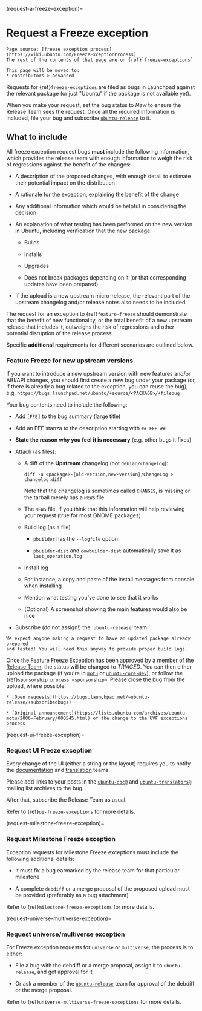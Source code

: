 (request-a-freeze-exception)=
# Request a Freeze exception

```{note}
Page source: [freeze exception process](https://wiki.ubuntu.com/FreezeExceptionProcess)
The rest of the contents of that page are on {ref}`freeze-exceptions`

This page will be moved to:
* contributors > advanced
```

Requests for {ref}`freeze-exceptions` are filed as bugs in Launchpad
against the relevant package (or just "Ubuntu" if the package is not available
yet).

When you make your request, set the bug status to *New* to ensure the Release
Team sees the request. Once all the required information is included, file your
bug and subscribe [`ubuntu-release`](https://launchpad.net/~ubuntu-release) to
it.


## What to include

All freeze exception request bugs **must** include the following information,
which provides the release team with enough information to weigh the risk of
regressions against the benefit of the changes:

* A description of the proposed changes, with enough detail to estimate
  their potential impact on the distribution

* A rationale for the exception, explaining the benefit of the change

* Any additional information which would be helpful in considering the decision

* An explanation of what testing has been performed on the new version in Ubuntu,
  including verification that the new package:

  * Builds

  * Installs

  * Upgrades

  * Does not break packages depending on it (or that corresponding updates have
    been prepared)

* If the upload is a new upstream micro-release, the relevant part of the
  upstream changelog and/or release notes also needs to be included

The request for an exception to {ref}`feature-freeze` should demonstrate that
the benefit of new functionality, or the total benefit of a new upstream release
that includes it, outweighs the risk of regressions and other potential
disruption of the release process.

Specific **additional** requirements for different scenarios are outlined below.

### Feature Freeze for new upstream versions

If you want to introduce a new upstream version with new features and/or
ABI/API changes, you should first create a new bug under your package (or, if
there is already a bug related to the exception, you can reuse the bug), e.g.
`https://bugs.launchpad.net/ubuntu/+source/<PACKAGE>/+filebug`

Your bug contents need to include the following:

* Add `[FFE]` to the bug summary (large title)

* Add an FFE stanza to the description starting with `## FFE ##`

* **State the reason why you feel it is necessary** (e.g. other bugs it fixes)

* Attach (as files):

  * A diff of the **Upstream** changelog (not `debian/changelog`):

    ```none
    diff -u <package>-{old-version,new-version}/ChangeLog > changelog.diff
    ```

    Note that the changelog is sometimes called `CHANGES`, is missing or the
    tarball merely has a `NEWS` file

  * The `NEWS` file, if you think that this information will help reviewing your
    request (true for most GNOME packages)

  * Build log (as a file)

    * `pbuilder` has the `--logfile` option

    * `pbuilder-dist` and `cowbuilder-dist` automatically save it as `last_operation.log`

  * Install log

   * For instance, a copy and paste of the install messages from console when
     installing

  * Mention what testing you've done to see that it works 

  * (Optional) A screenshot showing the main features would also be nice

* Subscribe (do not assign!) the '`ubuntu-release`' team


```{important}
We expect anyone making a request to have an updated package already prepared
and tested! You will need this anyway to provide proper build logs.
```

Once the Feature Freeze Exception has been approved by a member of the
[Release Team](https://launchpad.net/~ubuntu-release), the status will be
changed to *TRIAGED*. You can then either upload the package (if you're in
[`motu`](http://launchpad.net/~motu) or
[`ubuntu-core-dev`](http://launchpad.net/~ubuntu-core-dev)), or follow the
{ref}`sponsorship process <sponsorship>`. Please close the bug from the upload,
where possible.


```{seealso}
* [Open requests](https://bugs.launchpad.net/~ubuntu-release/+subscribedbugs)

* [Original announcement](https://lists.ubuntu.com/archives/ubuntu-motu/2006-February/000545.html) of the change to the UVF exceptions process
```

(request-ui-freeze-exception)=
### Request UI Freeze exception

Every change of the UI (either a string or the layout) requires you to notify
the [documentation](https://lists.ubuntu.com/mailman/listinfo/ubuntu-doc) and
[translation](https://lists.ubuntu.com/mailman/listinfo/ubuntu-translators)
teams.

Please add links to your posts in the
[`ubuntu-doc@`](https://lists.ubuntu.com/archives/ubuntu-doc/) and
[`ubuntu-translators@`](https://lists.ubuntu.com/archives/ubuntu-translators/)
mailing list archives to the bug.

After that, subscribe the Release Team as usual.

Refer to {ref}`ui-freeze-exceptions` for more details.

(request-milestone-freeze-exception)=
### Request Milestone Freeze exception

Exception requests for Milestone Freeze exceptions must include the following
additional details:

* It must fix a bug earmarked by the release team for that particular milestone

* A complete `debdiff` or a merge proposal of the proposed upload must be provided (preferably as
  a bug attachment)

Refer to {ref}`milestone-freeze-exceptions` for more details.

(request-universe-multiverse-exception)=
### Request universe/multiverse exception

For Freeze exception requests for `universe` or `multiverse`, the process is to
either:

* File a bug with the debdiff or a merge proposal, assign it to `ubuntu-release`, and get approval
  for it

* Or ask a member of the [`ubuntu-release`](http://launchpad.net/~ubuntu-release)
  team for approval of the debdiff or the merge proposal.

Refer to {ref}`universe-multiverse-freeze-exceptions` for more details.
